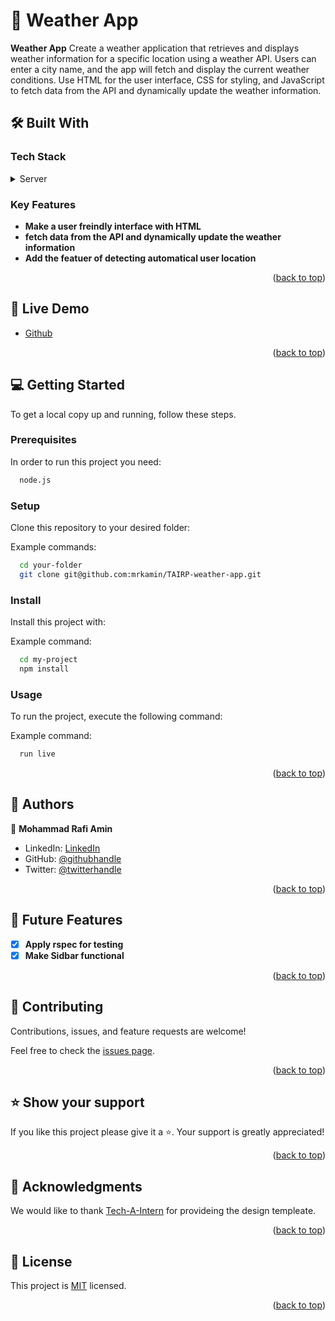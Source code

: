 <!-- PROJECT DESCRIPTION -->

# 📖 Weather App<a name="about-project"></a>

**Weather App** Create a weather application that retrieves and displays weather information for a specific location using a weather API. Users can enter a city name, and the app will fetch and display the current weather conditions. Use HTML for the user interface, CSS for styling, and JavaScript to fetch data from the API and dynamically update the weather information.

## 🛠 Built With <a name="built-with"></a>

### Tech Stack <a name="tech-stack"></a>

<details>
  <summary>Server</summary>
  <ul>
  
    > <li><a href="https://html.com/">HTML</a></li>
    > <li><a href="https://getbootstrap.com/">CSS</a></li>
    > <li><a href="https://www.javascript.com/">JavaScrip</a></li>

  </ul>
</details>

<!-- Features -->

### Key Features <a name="key-features"></a>

- **Make a user freindly interface with HTML**
- **fetch data from the API and dynamically update the weather information**
- **Add the featuer of detecting automatical user location**


<p align="right">(<a href="#readme-top">back to top</a>)</p>

<!-- LIVE DEMO -->

## 🚀 Live Demo <a name="live-demo"></a>

- [Github](https://mrkamin.github.io/TAIRP-weather-app)

<p align="right">(<a href="#readme-top">back to top</a>)</p>

<!-- GETTING STARTED -->

## 💻 Getting Started <a name="getting-started"></a>

To get a local copy up and running, follow these steps.

### Prerequisites

In order to run this project you need:

```sh
  node.js
```

### Setup

Clone this repository to your desired folder:

Example commands:

```sh
  cd your-folder
  git clone git@github.com:mrkamin/TAIRP-weather-app.git
```

### Install

Install this project with:

Example command:

```sh
  cd my-project
  npm install
```

### Usage

To run the project, execute the following command:

Example command:

```sh
  run live
```

<p align="right">(<a href="#readme-top">back to top</a>)</p>

<!-- AUTHORS -->

## 👥 Authors <a name="authors"></a>

👤 **Mohammad Rafi Amin**

- LinkedIn: [LinkedIn](https://www.linkedin.com/in/mohammad-rafi-amin-63b4319b/)
- GitHub: [@githubhandle](https://github.com/mrkamin)
- Twitter: [@twitterhandle](https://twitter.com/Mohamma63974237)


<p align="right">(<a href="#readme-top">back to top</a>)</p>

<!-- FUTURE FEATURES -->

## 🔭 Future Features <a name="future-features"></a>

- [x] **Apply rspec for testing**
- [x] **Make Sidbar functional**

<p align="right">(<a href="#readme-top">back to top</a>)</p>

<!-- CONTRIBUTING -->

## 🤝 Contributing <a name="contributing"></a>

Contributions, issues, and feature requests are welcome!

Feel free to check the [issues page](https://github.com/mrkamin/TAIRP-weather-app/issues).

<p align="right">(<a href="#readme-top">back to top</a>)</p>

<!-- SUPPORT -->

## ⭐️ Show your support <a name="support"></a>

If you like this project please give it a ⭐️. Your support is greatly appreciated!

<p align="right">(<a href="#readme-top">back to top</a>)</p>

<!-- ACKNOWLEDGEMENTS -->

## 🙏 Acknowledgments <a name="acknowledgements"></a>

We would like to thank [Tech-A-Intern](https://techaintern.com) for provideing the design templeate.

<p align="right">(<a href="#readme-top">back to top</a>)</p>

<!-- LICENSE -->

## 📝 License <a name="license"></a>

This project is [MIT](https://github.com/mrkamin/TAIRP-weather-app/blob/Dev/LICENSE) licensed.

<p align="right">(<a href="#readme-top">back to top</a>)</p>